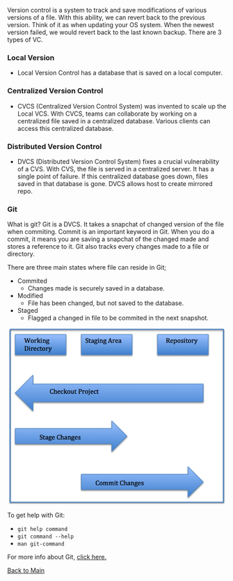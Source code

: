 Version control is a system to track and save modifications of various versions of a file. With this ability, we can revert back to the previous version. Think of it as when updating your OS system. When the newest version failed, we would revert back to the last known backup. There are 3 types of VC.

### Local Version

* Local Version Control has a database that is saved on a local computer.

### Centralized Version Control

* CVCS (Centralized Version Control System) was invented to scale up the Local VCS. With CVCS, teams can collaborate by working on a centralized file saved in a centralized database. Various clients can access this centralized database.


### Distributed Version Control

* DVCS (Distributed Version Control System) fixes a crucial vulnerability of a CVS. With CVS, the file is served in a centralized server. It has a single point of failure. If this centralized database goes down, files saved in that database is gone. DVCS allows host to create mirrored repo.

### Git

What is git? Git is a DVCS. It takes a snapchat of changed version of the file when commiting. Commit is an important keyword in Git. When you do a commit, it means you are saving a snapchat of the changed made and  stores a reference to it. Git also tracks every changes made to a file or directory.

There are three main states where file can reside in Git;
* Commited
    * Changes made is securely saved in a database.
* Modified
    * File has been changed, but not saved to the database.
* Staged
    * Flagged a changed in file to be commited in the next snapshot.


![A workflow of how Git works](img/git.png)

To get help with Git:
* `git help command`
* `git command --help`
* `man git-command`

For more info about Git, [click here.](https://blog.udemy.com/git-tutorial-a-comprehensive-guide/#2_4)

[Back to Main](README.md)